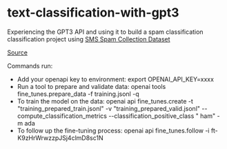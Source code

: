 # text-classification-with-gpt3

Experiencing the GPT3 API and using it to build a spam classification classification project using [SMS Spam Collection Dataset](https://www.kaggle.com/datasets/uciml/sms-spam-collection-dataset?resource=download)

[Source](https://www.linkedin.com/pulse/gpt-3-text-classifier-everyone-yarik-menchaca-resendiz/?trk=pulse-article_more-articles_related-content-card)

Commands run:

-   Add your openapi key to environment: export OPENAI_API_KEY=xxxx
-   Run a tool to prepare and validate data: openai tools fine_tunes.prepare_data -f training.jsonl -q
-   To train the model on the data: openai api fine_tunes.create -t "training_prepared_train.jsonl" -v "training_prepared_valid.jsonl" --compute_classification_metrics --classification_positive_class " ham" -m ada
-   To follow up the fine-tuning process: openai api fine_tunes.follow -i ft-K9zHrWrwzzpJSj4clmD8sc1N
